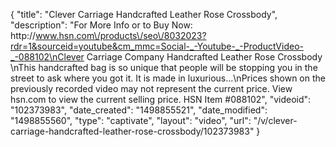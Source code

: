 {
    "title": "Clever Carriage Handcrafted Leather Rose Crossbody",
    "description": "For More Info or to Buy Now: http:\/\/www.hsn.com\/products\/seo\/8032023?rdr=1&sourceid=youtube&cm_mmc=Social-_-Youtube-_-ProductVideo-_-088102\nClever Carriage Company  Handcrafted Leather Rose Crossbody  \nThis handcrafted bag is so unique that people will be stopping you in the street to ask where you got it. It is made in luxurious...\nPrices shown on the previously recorded video may not represent the current price.  View hsn.com to view the current selling price. HSN Item #088102",
    "videoid": "102373983",
    "date_created": "1498855521",
    "date_modified": "1498855560",
    "type": "captivate",
    "layout": "video",
    "url": "\/v\/clever-carriage-handcrafted-leather-rose-crossbody\/102373983"
}